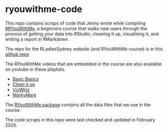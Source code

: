 # ryouwithme-code

This repo contains scraps of code that Jenny wrote while compiling [#RYouWithMe](https://rladiessydney.org/courses/), a beginners course that walks new users through the process of getting your data into RStudio, cleaning it up, visualising it, and writing a report in RMarkdown. 

The repo for the RLadiesSydney website (and RYouWithMe course) is in this [github repo](https://github.com/rladiessydney/RLadiesSydney_website)

The RYouWithMe videos that are embedded in the course are also available on youtube in these playlists. 

- [Basic Basics](https://www.youtube.com/watch?v=kfcX5DEMAp4&list=PLkAPliqRo9-kvZx8DkmI1OODBaJTAs0ld)
- [Clean it up](https://www.youtube.com/watch?v=Y9a6zFBGWUc&list=PLkAPliqRo9-nunLVO9xblp8dMxC-9ZG4o)
- [VizWhiz](https://www.youtube.com/watch?v=VQE8yj6OEVc&list=PLkAPliqRo9-kEzEONK6rbRbm_brY-gb02)
- [MarkyMark](https://www.youtube.com/watch?v=YATLwVrvjVw&list=PLkAPliqRo9-lfBUmjHW1DX5v-7awFhrMw)

The [RYouWithMe package](https://github.com/jenrichmond/ryouwithme) contains all the data files that we use in the course. 

The code scraps in this repo were last checked and updated in February 2025. 
